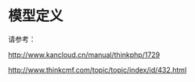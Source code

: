 # 模型定义

请参考：

http://www.kancloud.cn/manual/thinkphp/1729

http://www.thinkcmf.com/topic/topic/index/id/432.html